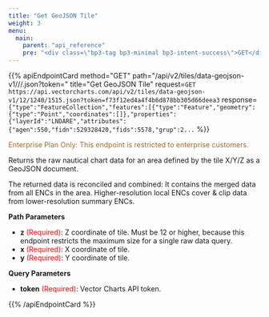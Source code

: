 ```yaml
---
title: "Get GeoJSON Tile"
weight: 3
menu:
  main:
    parent: "api_reference"
    pre: "<div class=\"bp3-tag bp3-minimal bp3-intent-success\">GET</div>"
---
```


{{% apiEndpointCard method="GET" path="/api/v2/tiles/data-geojson-v1/<z>/<x>/<y>.json?token=<token string>" title="Get GeoJSON Tile" request=`GET https://api.vectorcharts.com/api/v2/tiles/data-geojson-v1/12/1240/1515.json?token=f73f12ed4a4f4b6d878bb305d66deea3` response=`{"type":"FeatureCollection","features":[{"type":"Feature","geometry":{"type":"Point","coordinates":[]},"properties":{"layerId":"LNDARE","attributes":{"agen":550,"fidn":529328420,"fids":5578,"grup":2...` %}}

<span style="color:#9e6c2e">Enterprise Plan Only: This endpoint is restricted to enterprise customers.</span>

Returns the raw nautical chart data for an area defined by the tile X/Y/Z as a GeoJSON document.

The returned data is reconciled and combined: It contains the merged data from all ENCs in the area. Higher-resolution local ENCs cover & clip data from lower-resolution summary ENCs.

<b>Path Parameters</b>

- **z** <span style="color:red;">(Required)</span>: Z coordinate of tile. Must be 12 or higher, because this endpoint restricts the maximum size for a single raw data query.
- **x** <span style="color:red;">(Required)</span>: X coordinate of tile.
- **y** <span style="color:red;">(Required)</span>: Y coordinate of tile. 

<b>Query Parameters</b>

- **token** <span style="color:red;">(Required)</span>: Vector Charts API token.

{{% /apiEndpointCard %}}
